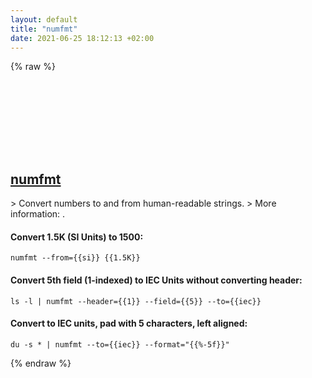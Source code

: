 ```yaml
---
layout: default
title: "numfmt"
date: 2021-06-25 18:12:13 +02:00
---
```

{% raw %}
<h2 id="numfmt">
  <a href="/en/common/numfmt.html">numfmt</a> <a href="#numfmt"><svg class="icon">
    <use href="/assets/images/unicode_sprite.svg#link" />
  </svg></a>
</h2>
> Convert numbers to and from human-readable strings.
> More information: <https://www.gnu.org/software/coreutils/numfmt>.

#### Convert 1.5K (SI Units) to 1500:
```shell
numfmt --from={{si}} {{1.5K}}
```
#### Convert 5th field (1-indexed) to IEC Units without converting header:
```shell
ls -l | numfmt --header={{1}} --field={{5}} --to={{iec}}
```
#### Convert to IEC units, pad with 5 characters, left aligned:
```shell
du -s * | numfmt --to={{iec}} --format="{{%-5f}}"
```
{% endraw %}